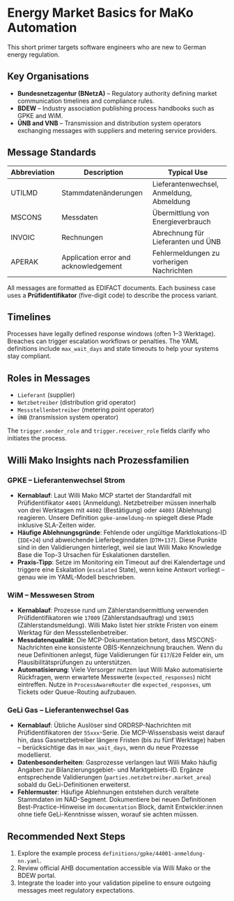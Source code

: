 # Energy Market Basics for MaKo Automation

This short primer targets software engineers who are new to German energy regulation.

## Key Organisations

- **Bundesnetzagentur (BNetzA)** – Regulatory authority defining market communication timelines and compliance rules.
- **BDEW** – Industry association publishing process handbooks such as GPKE and WiM.
- **ÜNB and VNB** – Transmission and distribution system operators exchanging messages with suppliers and metering service providers.

## Message Standards

| Abbreviation | Description | Typical Use |
| ------------ | ----------- | ----------- |
| UTILMD | Stammdatenänderungen | Lieferantenwechsel, Anmeldung, Abmeldung |
| MSCONS | Messdaten | Übermittlung von Energieverbrauch |
| INVOIC | Rechnungen | Abrechnung für Lieferanten und ÜNB |
| APERAK | Application error and acknowledgement | Fehlermeldungen zu vorherigen Nachrichten |

All messages are formatted as EDIFACT documents. Each business case uses a **Prüfidentifikator** (five-digit code) to describe the process variant.

## Timelines

Processes have legally defined response windows (often 1–3 Werktage). Breaches can trigger escalation workflows or penalties. The YAML definitions include `max_wait_days` and state timeouts to help your systems stay compliant.

## Roles in Messages

- `Lieferant` (supplier)
- `Netzbetreiber` (distribution grid operator)
- `Messstellenbetreiber` (metering point operator)
- `ÜNB` (transmission system operator)

The `trigger.sender_role` and `trigger.receiver_role` fields clarify who initiates the process.

## Willi Mako Insights nach Prozessfamilien

### GPKE – Lieferantenwechsel Strom

- **Kernablauf**: Laut Willi Mako MCP startet der Standardfall mit Prüfidentifikator `44001` (Anmeldung). Netzbetreiber müssen innerhalb von drei Werktagen mit `44002` (Bestätigung) oder `44003` (Ablehnung) reagieren. Unsere Definition `gpke-anmeldung-nn` spiegelt diese Pfade inklusive SLA-Zeiten wider.
- **Häufige Ablehnungsgründe**: Fehlende oder ungültige Marktlokations-ID (`IDE+24`) und abweichende Lieferbeginndaten (`DTM+137`). Diese Punkte sind in den Validierungen hinterlegt, weil sie laut Willi Mako Knowledge Base die Top-3 Ursachen für Eskalationen darstellen.
- **Praxis-Tipp**: Setze im Monitoring ein Timeout auf drei Kalendertage und triggere eine Eskalation (`escalated` State), wenn keine Antwort vorliegt – genau wie im YAML-Modell beschrieben.

### WiM – Messwesen Strom

- **Kernablauf**: Prozesse rund um Zählerstandsermittlung verwenden Prüfidentifikatoren wie `17009` (Zählerstandsauftrag) und `19015` (Zählerstandsmeldung). Willi Mako listet hier strikte Fristen von einem Werktag für den Messstellenbetreiber.
- **Messdatenqualität**: Die MCP-Dokumentation betont, dass MSCONS-Nachrichten eine konsistente OBIS-Kennzeichnung brauchen. Wenn du neue Definitionen anlegst, füge Validierungen für `E17`/`E20` Felder ein, um Plausibilitätsprüfungen zu unterstützen.
- **Automatisierung**: Viele Versorger nutzen laut Willi Mako automatisierte Rückfragen, wenn erwartete Messwerte (`expected_responses`) nicht eintreffen. Nutze in `ProcessAwareRouter` die `expected_responses`, um Tickets oder Queue-Routing aufzubauen.

### GeLi Gas – Lieferantenwechsel Gas

- **Kernablauf**: Übliche Auslöser sind ORDRSP-Nachrichten mit Prüfidentifikatoren der `55xxx`-Serie. Die MCP-Wissensbasis weist darauf hin, dass Gasnetzbetreiber längere Fristen (bis zu fünf Werktage) haben – berücksichtige das in `max_wait_days`, wenn du neue Prozesse modellierst.
- **Datenbesonderheiten**: Gasprozesse verlangen laut Willi Mako häufig Angaben zur Bilanzierungsgebiet- und Marktgebiets-ID. Ergänze entsprechende Validierungen (`parties.netzbetreiber.market_area`) sobald du GeLi-Definitionen erweiterst.
- **Fehlermuster**: Häufige Ablehnungen entstehen durch veraltete Stammdaten im NAD-Segment. Dokumentiere bei neuen Definitionen Best-Practice-Hinweise im `documentation` Block, damit Entwickler:innen ohne tiefe GeLi-Kenntnisse wissen, worauf sie achten müssen.

## Recommended Next Steps

1. Explore the example process `definitions/gpke/44001-anmeldung-nn.yaml`.
2. Review official AHB documentation accessible via Willi Mako or the BDEW portal.
3. Integrate the loader into your validation pipeline to ensure outgoing messages meet regulatory expectations.
